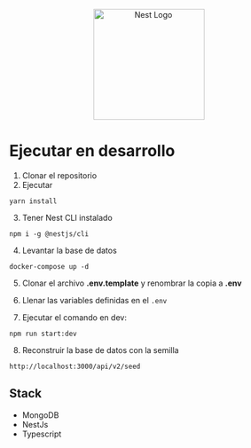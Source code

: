 <p align="center">
  <a href="http://nestjs.com/" target="blank"><img src="https://nestjs.com/img/logo-small.svg" width="200" alt="Nest Logo" /></a>
</p>

# Ejecutar en desarrollo

1. Clonar el repositorio
2. Ejecutar
```
yarn install
```
3. Tener Nest CLI instalado
```
npm i -g @nestjs/cli
```
4. Levantar la base de datos
```
docker-compose up -d
```
5. Clonar el archivo __.env.template__ y renombrar la copia a __.env__

6. Llenar las variables definidas en el ```.env```

7. Ejecutar el comando en dev:
```
npm run start:dev
```

8. Reconstruir la base de datos con la semilla
```
http://localhost:3000/api/v2/seed
```

## Stack 
* MongoDB
* NestJs
* Typescript